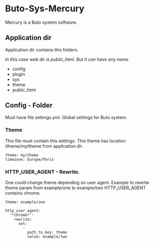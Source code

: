 # Buto-Sys-Mercury

Mercury is a Buto system software.

## Application dir
Application dir contains this folders. 

*In this case web dir is public_html. But it can have any name*


- config
- plugin
- sys
- theme
- public_html


## Config - Folder
Must have file settings.yml. Global settings for Buto system.

### Theme
This file must contain this settings. This theme has location /theme/my/theme from application dir.
```
theme: my/theme
timezone: Europe/Paris
```




### HTTP_USER_AGENT - Rewrite.

One could change theme depending on user agent. Example to rewrite theme param from example/one to example/two HTTP_USER_AGENT contains chrome.

```
theme: example/one
```
```
http_user_agent:
  '*chrome*':
    rewrite:
      set:
        -
          path_to_key: theme
          value: example/two

```
